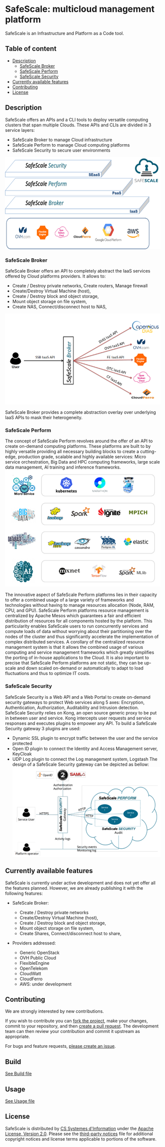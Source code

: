 # SafeScale: multicloud management platform

SafeScale is an Infrastructure and Platform as a Code tool.

## Table of content
  - [Description](#description)
    - [SafeScale Broker](#safescale-safescale)
    - [SafeScale Perform](#safescale-perform)
    - [SafeScale Security](#safescale-security)
  - [Currently available features](#currently-available-features)
  - [Contributing](#contributing)
  - [License](#license)

## Description
SafeScale offers an APIs and a CLI tools to deploy versatile computing clusters that span multiple Clouds. These APIs and CLIs are divided in 3 service layers:

* SafeScale Broker to manage Cloud infrastructure
* SafeScale Perform to manage Cloud computing platforms
* SafeScale Security to secure user environments

![SafeScale](doc/img/SafeScale.png "SafeScale")

### SafeScale Broker

SafeScale Broker offers an API to completely abstract the IaaS services offered by Cloud platforms providers.
It allows to:

* Create / Destroy private networks, Create routers, Manage firewall
* Create/Destroy Virtual Machine (host),
* Create / Destroy block and object storage,
* Mount object storage on file system,
* Create NAS, Connect/disconnect host to NAS,

![SafeScale Broker](doc/img/SafeScale_Broker.png "SafeScale Broker")

SafeScale Broker provides a complete abstraction overlay over underlying IaaS APIs to mask their heterogeneity.

### SafeScale Perform

The concept of SafeScale Perform revolves around the offer of an API to create on-demand computing platforms. These platforms are built to by highly versatile providing all necessary building blocks to create a cutting-edge, production grade, scalable and highly available services: Micro service orchestration, Big Data and HPC computing frameworks, large scale data management, AI training and inference frameworks.
![SafeScale Perform](doc/img/SafeScale_Perform.png "SafeScale Perform")

The innovative aspect of SafeScale Perform platforms lies in their capacity to offer a combined usage of a large variety of frameworks and technologies without having to manage resources allocation (Node, RAM, CPU, and GPU).
SafeScale Perform platforms resource management is centralized by Apache Mesos which guarantees a fair and efficient distribution of resources for all components hosted by the platform. This particularity enables SafeScale users to run concurrently services and compute loads of data without worrying about their partitioning over the nodes of the cluster and thus significantly accelerate the implementation of complex distributed services.
A corollary of the centralized resource management system is that it allows the combined usage of various computing and service management frameworks which greatly simplifies the porting of in-house applications to the Cloud.
It is also important to precise that SafeScale Perform platforms are not static, they can be up-scale and down scaled on-demand or automatically to adapt to load fluctuations and thus to optimize IT costs.

### SafeScale Security

SafeScale Security is a Web API and a Web Portal to create on-demand security gateways to protect Web services along 5 axes: Encryption, Authentication, Authorization, Auditability and Intrusion detection.
SafeScale Security relies on Kong, an open source generic proxy to be put in between user and service. Kong intercepts user requests and service responses and executes plugins to empower any API. To build a SafeScale Security gateway 3 plugins are used:
* Dynamic SSL plugin to encrypt traffic between the user and the service protected
* Open ID plugin to connect the Identity and Access Management server, KeyCloak
* UDP Log plugin to connect the Log management system, Logstash
The design of a SafeScale Security gateway can be depicted as bellow:
![SafeScale Security](doc/img/SafeScale_Security.png "SafeScale Security")

## Currently available features
SafeScale is currently under active development and does not yet offer all the features planned. However, we are already publishing it with the following features:
* SafeScale Broker:
  * Create / Destroy private networks
  * Create/Destroy Virtual Machine (host),
  * Create / Destroy block and object storage,
  * Mount object storage on file system,
  * Create Shares, Connect/disconnect host to share,

* Providers addressed:
  * Generic OpenStack
  * OVH Public Cloud
  * FlexibleEngine
  * OpenTelekom
  * CloudWatt
  * CloudFerro
  * AWS: under development

## Contributing

We are strongly interested by new contributions.

If you wish to contribute you can [fork the project](https://help.github.com/forking/), make your changes, commit to your repository, and then [create a pull request](https://help.github.com/articles/creating-a-pull-request-from-a-fork/). The development team can then review your contribution and commit it upstream as appropriate.

For bugs and feature requests, [please create an issue](../../issues/new).

## Build
  [See Build file](doc/build/BUILDING.md)

## Usage
  [See Usage file](doc/USAGE.md)

## License

SafeScale is distributed by [CS Systemes d'Information](http://www.c-s.fr) under the [Apache License, Version 2.0](LICENSE). Please see the [third-party notices](NOTICE) file for additional copyright notices and license terms applicable to portions of the software.